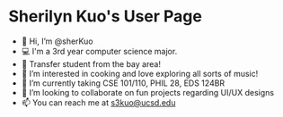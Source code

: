 # Sherilyn Kuo's User Page

- 👋 Hi, I’m @sherKuo
- 💻 I'm a 3rd year computer science major.
- 🏫 Transfer student from the bay area!
- 👀 I’m interested in cooking and love exploring all sorts of music!
- 🌱 I’m currently taking CSE 101/110, PHIL 28,  EDS 124BR
- 💞️ I’m looking to collaborate on fun projects regarding UI/UX designs
- 📫 You can reach me at s3kuo@ucsd.edu 
